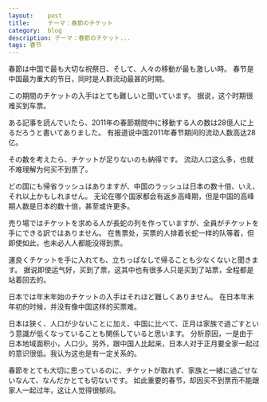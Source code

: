 ```yaml
---
layout:    post
title:     テーマ：春節のチケット
category:  blog
description: テーマ：春節のチケット...
tags: 春节
---
```

春節は中国で最も大切な祝祭日、そして、人々の移動が最も激しい時。
春节是中国最为重大的节日，同时是人群流动最甚的时期。

この期間のチケットの入手はとても難しいと聞いています。
据说，这个时期很难买到车票。

ある記事を読んでいたら、2011年の春節期間中に移動する人の数は28億人に上るだろうと書いてありました。
有报道说中国2011年春节期间的流动人数高达28亿。

その数を考えたら、チケットが足りないのも納得です。
流动人口这么多，也就不难理解为何买不到票了。

どの国にも帰省ラッシュはありますが、中国のラッシュは日本の数十倍、いえ、それ以上かもしれません。
无论在哪个国家都会有返乡高峰期，但是中国的高峰期人数是日本的数十倍，甚至或许更多。

売り場ではチケットを求める人が長蛇の列を作っていますが、全員がチケットを手にできる訳ではありません。
在售票处，买票的人排着长蛇一样的队等着，但即使如此，也未必人人都能没得到票。

運良くチケットを手に入れても、立ちっぱなしで帰ることも少なくないと聞きます。
据说即使运气好，买到了票，这其中也有很多人只是买到了站票，全程都是站着回去的。

日本では年末年始のチケットの入手はそれほど難しくありません。
在日本年末年初的时候，并没有像中国这样的买票难。

日本は狭く、人口が少ないことに加え、中国に比べて、正月は家族で過ごすという意識が低くなっていることも関係していると思います。
分析原因，一是由于日本地域面积小，人口少。另外，跟中国人比起来，日本人对于正月要全家一起过的意识很低。我认为这也是有一定关系的。

春節をとても大切に思っているのに、チケットが取れず、家族と一緒に過ごせないなんて、なんだかとても切ないです。
如此重要的春节，却因买不到票而不能跟家人一起过年，这让人觉得很郁闷。